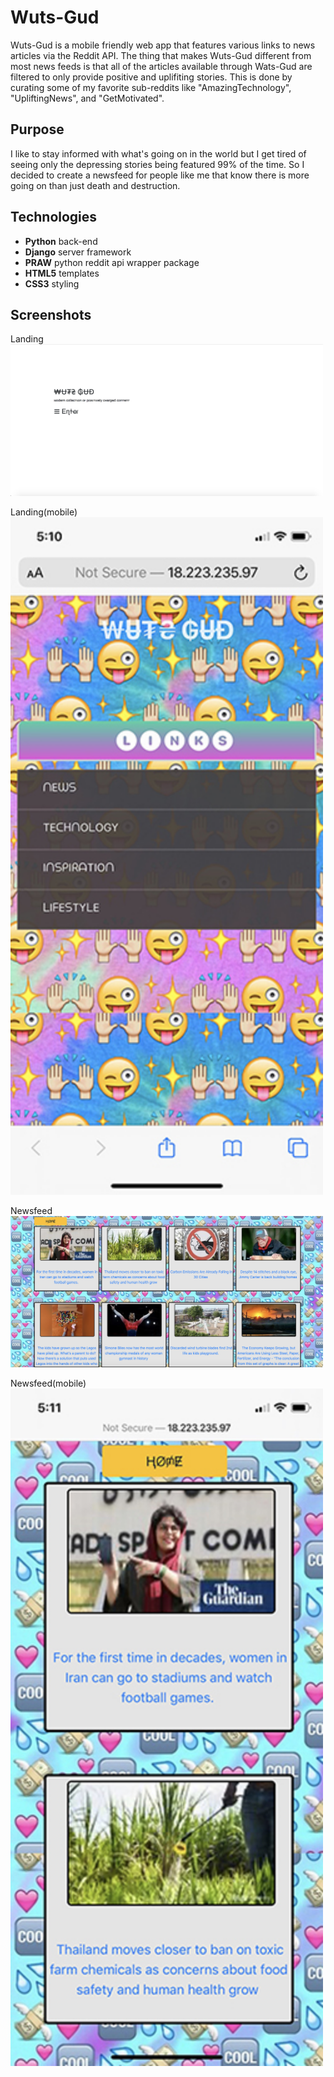 # Wuts-Gud
Wuts-Gud is a mobile friendly web app that features various links to news articles via the Reddit API. The thing that makes Wuts-Gud different from most news feeds is that all of the articles available through Wats-Gud are filtered to only provide positive and uplifiting stories. This is done by curating some of my favorite sub-reddits like "AmazingTechnology", "UpliftingNews", and "GetMotivated".
## Purpose
I like to stay informed with what's going on in the world but I get tired of seeing only the depressing stories being featured 99% of the time. So I decided to create a newsfeed for people like me that know there is more going on than just death and destruction.
## Technologies
- **Python** back-end
- **Django** server framework
- **PRAW** python reddit api wrapper package
- **HTML5** templates
- **CSS3** styling
## Screenshots
Landing
<img src="./resources/landing.png" width="500" alt="Wats-Gud landing page" />

Landing(mobile)
<img src="./resources/landing-mobile.jpg" width="500" alt="Wats-Gud mobile landing page" />

Newsfeed
<img src="./resources/news.png" width="500" alt="Wats-Gud newsfeed" />

Newsfeed(mobile)
<img src="./resources/news-mobile.jpg" width="500" alt="Wats-Gud mobile newsfeed" />